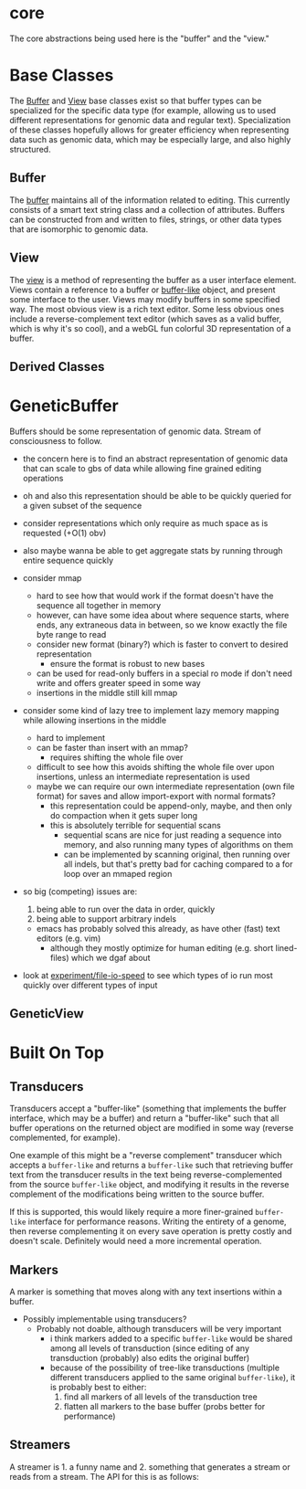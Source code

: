 core
====

The core abstractions being used here is the "buffer" and the "view."

# Base Classes
The [Buffer](#Buffer) and [View](#View) base classes exist so that buffer types can be specialized for the specific data type (for example, allowing us to used different representations for genomic data and regular text). Specialization of these classes hopefully allows for greater efficiency when representing data such as genomic data, which may be especially large, and also highly structured.

## Buffer
The [buffer](../core/buffer.coffee) maintains all of the information related to editing. This currently consists of a smart text string class and a collection of attributes. Buffers can be constructed from and written to files, strings, or other data types that are isomorphic to genomic data.

## View
The [view](../core/view.coffee) is a method of representing the buffer as a user interface element. Views contain a reference to a buffer or [buffer-like](#transducers) object, and present some interface to the user. Views may modify buffers in some specified way. The most obvious view is a rich text editor. Some less obvious ones include a reverse-complement text editor (which saves as a valid buffer, which is why it's so cool), and a webGL fun colorful 3D representation of a buffer.

## Derived Classes
# GeneticBuffer
Buffers should be some representation of genomic data. Stream of consciousness to follow.

- the concern here is to find an abstract representation of genomic data that can scale to gbs of data while allowing fine grained editing operations

- oh and also this representation should be able to be quickly queried for a given subset of the sequence

- consider representations which only require as much space as is requested (+O(1) obv)

- also maybe wanna be able to get aggregate stats by running through entire sequence quickly

- consider mmap
  - hard to see how that would work if the format doesn't have the sequence all together in memory
  - however, can have some idea about where sequence starts, where ends, any extraneous data in between, so we know exactly the file byte range to read
  - consider new format (binary?) which is faster to convert to desired representation
    - ensure the format is robust to new bases
  - can be used for read-only buffers in a special ro mode if don't need write and offers greater speed in some way
  - insertions in the middle still kill mmap

- consider some kind of lazy tree to implement lazy memory mapping while allowing insertions in the middle
  - hard to implement
  - can be faster than insert with an mmap?
    - requires shifting the whole file over
  - difficult to see how this avoids shifting the whole file over upon insertions, unless an intermediate representation is used
  - maybe we can require our own intermediate representation (own file format) for saves and allow import-export with normal formats?
    - this representation could be append-only, maybe, and then only do compaction when it gets super long
    - this is absolutely terrible for sequential scans
      - sequential scans are nice for just reading a sequence into memory, and also running many types of algorithms on them
      - can be implemented by scanning original, then running over all indels, but that's pretty bad for caching compared to a for loop over an mmaped region

- so big (competing) issues are:
    1. being able to run over the data in order, quickly
    2. being able to support arbitrary indels
    - emacs has probably solved this already, as have other (fast) text editors (e.g. vim)
        - although they mostly optimize for human editing (e.g. short lined-files) which we dgaf about

- look at [experiment/file-io-speed](https://github.com/vanderbiltigem/chimp/tree/experiment/file-io-speed) to see which types of io run most quickly over different types of input

## GeneticView

# Built On Top
## Transducers
Transducers accept a "buffer-like" (something that implements the buffer interface, which may be a buffer) and return a "buffer-like" such that all buffer operations on the returned object are modified in some way (reverse complemented, for example).

One example of this might be a "reverse complement" transducer which accepts a `buffer-like` and returns a `buffer-like` such that retrieving buffer text from the transducer results in the text being reverse-complemented from the source `buffer-like` object, and modifying it results in the reverse complement of the modifications being written to the source buffer.

If this is supported, this would likely require a more finer-grained `buffer-like` interface for performance reasons. Writing the entirety of a genome, then reverse complementing it on every save operation is pretty costly and doesn't scale. Definitely would need a more incremental operation.

## Markers
A marker is something that moves along with any text insertions within a buffer.

- Possibly implementable using transducers?
  - Probably not doable, although transducers will be very important
    - i think markers added to a specific `buffer-like` would be shared among all levels of transduction (since editing of any transduction (probably) also edits the original buffer)
    - because of the possibility of tree-like transductions (multiple different transducers applied to the same original `buffer-like`), it is probably best to either:
        1. find all markers of all levels of the transduction tree
        2. flatten all markers to the base buffer (probs better for performance)

## Streamers
A streamer is 1. a funny name and 2. something that generates a stream or reads from a stream. The API for this is as follows:

